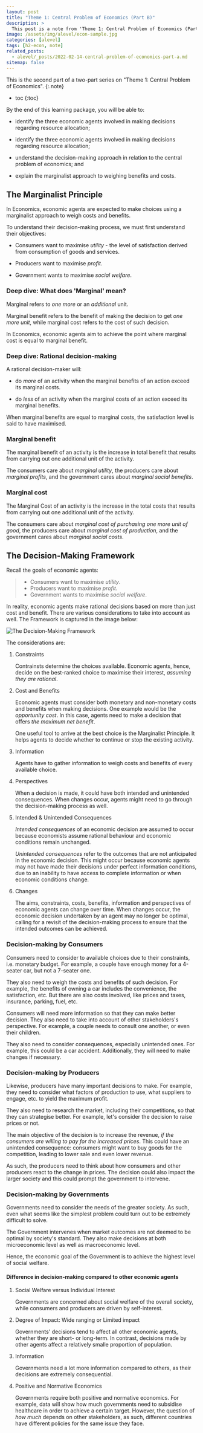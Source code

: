 ```yaml
---
layout: post
title: "Theme 1: Central Problem of Economics (Part B)"
description: >
  This post is a note from 'Theme 1: Central Problem of Economics (Part B)'
image: /assets/img/alevel/econ-sample.jpg
categories: [alevel]
tags: [h2-econ, note]
related_posts:
  - alevel/_posts/2022-02-14-central-problem-of-economics-part-a.md
sitemap: false
---
```


This is the second part of a two-part series on "Theme 1: Central Problem of Economics".
{:.note}

* toc
{:toc}

By the end of this learning package, you will be able to:

* identify the three economic agents involved in making decisions regarding resource allocation;

* identify the three economic agents involved in making decisions regarding resource allocation;

* understand the decision-making approach in relation to the central problem of economics; and

* explain the marginalist approach to weighing benefits and costs.

## The Marginalist Principle

In Economics, economic agents are expected to make choices using a marginalist approach to weigh
costs and benefits.

To understand their decision-making process, we must first understand their objectives:

* Consumers want to maximise *utility* - the level of satisfaction derived from consumption of
goods and services.

* Producers want to maximise *profit*.

* Government wants to maximise *social welfare*.

### Deep dive: What does 'Marginal' mean?

Marginal refers to *one more* or an *additional* unit.

Marginal benefit refers to the benefit of making the decision to get *one more unit*, while
marginal cost refers to the cost of such decision.

In Economics, economic agents aim to achieve the point where marginal cost is equal to
marginal benefit.

### Deep dive: Rational decision-making

A rational decision-maker will:

* do *more* of an activity when the marginal benefits of an action exceed its marginal costs.

* do *less* of an activity when the marginal costs of an action exceed its marginal benefits.

When marginal benefits are equal to marginal costs, the satisfaction level is said to have
maximised.

### Marginal benefit

The marginal benefit of an activity is the increase in total benefit that results from carrying out
one additional unit of the activity.

The consumers care about *marginal utility*, the producers care about *marginal profits*, and the
government cares about *marginal social benefits*.

### Marginal cost

The Marginal Cost of an activity is the increase in the total costs that results from carrying out
one additional unit of the activity.

The consumers care about *marginal cost of purchasing one more unit of good*, the producers care
about *marginal cost of production*, and the government cares about *marginal social costs*.

## The Decision-Making Framework

Recall the goals of economic agents:

> * Consumers want to maximise *utility*.
> * Producers want to maximise *profit*.
> * Government wants to maximise *social welfare*.

In reality, economic agents make rational decisions based on more than just cost and benefit.
There are various considerations to take into account as well. The Framework is captured in the
image below:

![The Decision-Making Framework](../../../assets/img/alevel/econ-dmf.jpg)

The considerations are:

1. Constraints

    Contrainsts determine the choices available. Economic agents, hence, decide on the best-ranked
    choice to maximise their interest, *assuming they are rational*.

2. Cost and Benefits

    Economic agents must consider both monetary and non-monetary costs and benefits when making
    decisions. One example would be the *opportunity cost*. In this case, agents need to make a
    decision that offers *the maximum net benefit*.

    One useful tool to arrive at the best choice is the Marginalist Principle. It helps agents to
    decide whether to continue or stop the existing activity.

3. Information

    Agents have to gather information to weigh costs and benefits of every available choice.

4. Perspectives

    When a decision is made, it could have both intended and unintended consequences. When changes
    occur, agents might need to go through the decision-making process as well.

5. Intended & Unintended Consequences

    *Intended consequences* of an economic decision are assumed to occur because economists assume
    rational behaviour and economic conditions remain unchanged.

    *Unintended consequences* refer to the outcomes that are not anticipated in the economic
    decision. This might occur because economic agents may not have made their decisions under
    perfect information conditions, due to an inability to have access to complete information
    or when economic conditions change.

6. Changes

    The aims, constraints, costs, benefits, information and perspectives of economic agents can
    change over time. When changes occur, the economic decision undertaken by an agent may no
    longer be optimal, calling for a revisit of the decision-making process to ensure that the
    intended outcomes can be achieved.

### Decision-making by Consumers

Consumers need to consider to available choices due to their constraints, i.e. monetary budget.
For example, a couple have enough money for a 4-seater car, but not a 7-seater one.

They also need to weigh the costs and benefits of such decision. For example, the benefits of
owning a car includes the convenience, the satisfaction, etc. But there are also costs involved,
like prices and taxes, insurance, parking, fuel, etc.

Consumers will need more information so that they can make better decision. They also need to
take into account of other stakeholders's perspective. For example, a couple needs to consult
one another, or even their children.

They also need to consider consequences, especially unintended ones. For example, this could be
a car accident. Additionally, they will need to make changes if necessary.

### Decision-making by Producers

Likewise, producers have many important decisions to make. For example, they need to consider
what factors of production to use, what suppliers to engage, etc. to yield the maximum profit.

They also need to research the market, including their competitions, so that they can strategise
better. For example, let's consider the decision to raise prices or not.

The main objective of the decision is to increase the revenue, *if the consumers are willing to
pay for the increased prices*. This could have an unintended consequence: consumers might want
to buy goods for the competition, leading to lower sale and even lower revenue.

As such, the producers need to think about how consumers and other producers react to the change
in prices. The decision could also impact the larger society and this could prompt the government
to intervene.

### Decision-making by Governments

Governments need to consider the needs of the greater society. As such, even what seems like the
simplest problem could turn out to be extremely difficult to solve.

The Government intervenes when market outcomes are not deemed to be optimal by society's
standard. They also make decisions at both microeconomic level as well as macroeconomic level.

Hence, the economic goal of the Government is to achieve the highest level of social welfare.

#### Difference in decision-making compared to other economic agents

1. Social Welfare versus Individual Interest

    Governments are concerned about social welfare of the overall society, while consumers and
    producers are driven by self-interest.

2. Degree of Impact: Wide ranging or Limited impact

    Governments' decisions tend to affect all other economic agents, whether they are short-
    or long-term. In contrast, decisions made by other agents affect a relatively smalle
    proportion of population.

3. Information

    Governments need a lot more information compared to others, as their decisions are extremely
    consequential.

4. Positive and Normative Economics

    Governments require both positive and normative economics. For example, data will show how much
    governments need to subsidise healthcare in order to achieve a certain target. However, the
    question of *how much* depends on other stakeholders, as such, different countries have different
    policies for the same issue they face.
